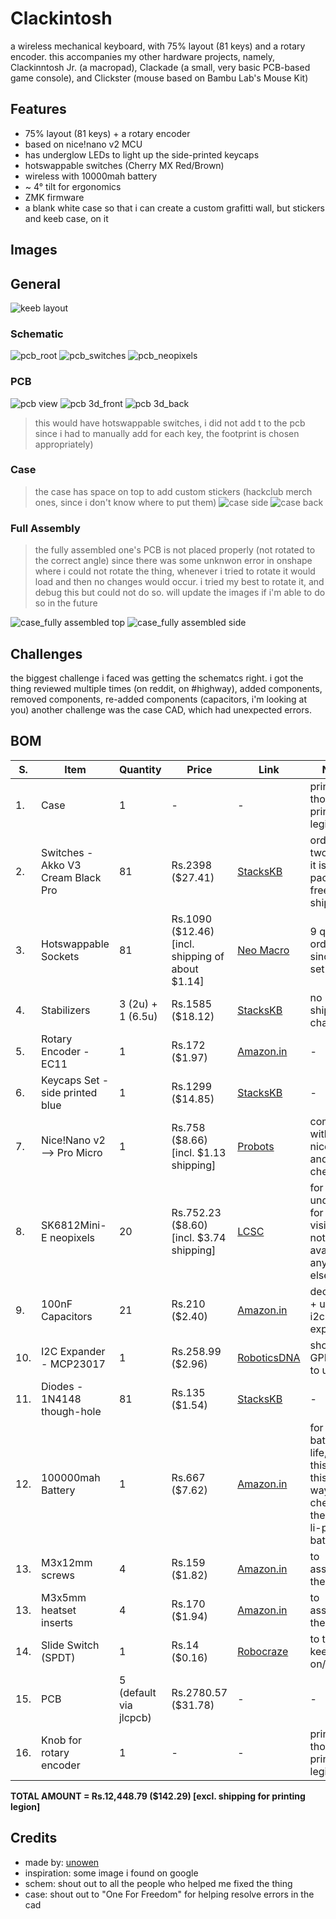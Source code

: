 # Clackintosh
a wireless mechanical keyboard, with 75% layout (81 keys) and a rotary encoder. 
this accompanies my other hardware projects, namely, Clackinntosh Jr. (a macropad), Clackade (a small, very basic PCB-based game console), and Clickster (mouse based on Bambu Lab's Mouse Kit)

## Features
- 75% layout (81 keys) + a rotary encoder
- based on nice!nano v2 MCU
- has underglow LEDs to light up the side-printed keycaps
- hotswappable switches (Cherry MX Red/Brown)
- wireless with 10000mah battery
- ~ 4° tilt for ergonomics
- ZMK firmware
- a blank white case so that i can create a custom grafitti wall, but stickers and keeb case, on it

## Images

## General
![keeb layout](./images/keeb_layout.png)

### Schematic
![pcb_root](./images/pcb_root.png)
![pcb_switches](./images/pcb_switches.png)
![pcb_neopixels](./images/pcb_neopixels.png)

### PCB
![pcb view](./images/pcb.png)
![pcb 3d_front](./images/pcb_3d_front.png)
![pcb 3d_back](./images/pcb_3d_back.png)
> this would have hotswappable switches, i did not add t to the pcb since i had to manually add for each key, the footprint is chosen appropriately)

### Case
> the case has space on top to add custom stickers (hackclub merch ones, since i don't know where to put them)
![case side](./images/case_side.png)
![case back](./images/case_back.png)

### Full Assembly
> the fully assembled one's PCB is not placed properly (not rotated to the correct angle) since there was some unknwon error in onshape where i could not rotate the thing, whenever i tried to rotate it would load and then no changes would occur. i tried my best to rotate it, and debug this but could not do so.
> will update the images if i'm able to do so in the future

![case_fully assembled top](.images/fully_assembled_top.png)
![case_fully assembled side](.images/fully_assembled_side.png)


## Challenges
the biggest challenge i faced was getting the schematcs right. i got the thing reviewed multiple times (on reddit, on #highway), added components, removed components, re-added components (capacitors, i'm looking at you)
another challenge was the case CAD, which had unexpected errors.


## BOM
|S. | Item | Quantity | Price | Link | Notes|
|---|------|----------|-------|------|------|
|1.| Case | 1 | - | - | printed though printing legion|
|2.| Switches - Akko V3 Cream Black Pro | 81 | Rs.2398 ($27.41) | [StacksKB](https://stackskb.com/store/akko-v3-cream-black-pro-switch-pack-of-45/) | ordered two since it is a packof 48, free shipping |
|3.| Hotswappable Sockets | 81 | Rs.1090 ($12.46) [incl. shipping of about $1.14] | [Neo Macro](https://neomacro.in/products/kailh-mx-hotswap-socket?variant=49467139227926) | 9 qty. ordered, since it is a set of 10 |
|4.| Stabilizers | 3 (2u) + 1 (6.5u) | Rs.1585 ($18.12) | [StacksKB](https://stackskb.com/store/durock-smokey-screw-in-stabilizers-v2/) | no shipping  charge |
|5.| Rotary Encoder - EC11 | 1 | Rs.172 ($1.97) | [Amazon.in](https://www.amazon.in/CentIoT-Encoder-Digital-Potentiometer-Control/dp/B0888RWNM1?crid=3H3ISLY2V9ZH5&dib=eyJ2IjoiMSJ9.ub-gVfIJkebgtPjQTQbP-1BNXrl39Ma9zP8YixnEs_uWGd82NzxokakbTgGlfXwvvbwKo1NhVn8iubL8tae9Wi_LafgLePaeA8Y5kPpV_qPI44pqsRB9mX7KN7ImQM3n8NkbTE3-eBYAXxmhAxua2NCHESNwFMZotrqkj7qS_SXR2kNxvQyZ_2nftByqA3GmRFQRc5_pbxpjeeLxiwJslTPwFi5ZTk4HPx0DrsHFBGxiNN7eGaSqn3sTKCzVceu6slag52Omg1vD_geqB3qQy1fCUWTE4n0WXS43WMdFLFM.jLY7U2FxXnWHCqS6s6jF70LCJ59HVkYHE3qNwtnKg8c&dib_tag=se&keywords=ec11+rotary+encoder&qid=1753984957&sprefix=ec1+rotary+encoder,aps,248&sr=8-3) | - |
|6.| Keycaps Set - side printed blue | 1 | Rs.1299 ($14.85) | [StacksKB](https://stackskb.com/store/veekos-gradient-keycaps-cherry-profile-135-keys/) | - |
|7.| Nice!Nano v2 --> Pro Micro | 1 | Rs.758 ($8.66) [incl. $1.13 shipping] | [Probots](https://probots.co.in/pro-micro-nrf52840-development-board-compatible-with-nice-nano-v2-0.html) | compatible with nice!nano, and wayy cheaper |
|8.| SK6812Mini-E neopixels | 20 | Rs.752.23 ($8.60) [incl. $3.74 shipping] | [LCSC](https://lcsc.com/product-detail/RGB-LEDs-Built-in-IC_OPSCO-Optoelectronics-SK6812MINI-E_C5149201.html) | for underglow for keycap visibility, not available anywhere else |
|9.| 100nF Capacitors | 21 | Rs.210 ($2.40) | [Amazon.in](https://www.amazon.in/100pcs-Ceramic-disc-Capacitor-100nf/dp/B08FB2NZ1L?crid=1P652WXADOQHF&dib=eyJ2IjoiMSJ9.E6nRIu5_9YSDNISKzn4qatrWKc7EAydC5mq-F6L7MHSy5aPsfXFMTJ5_YvUvcr9VMIJbHGUdi3eBkWF5oDmjaacjcfmvGjy_XeRrO_PjSvponr2Hf7R18_c3LzMLQi0FFVdox1j2iH-b0jLGImJp5rD-2L-z6mJmC7ETmGFaMeO5tWXr0HIAFSVg7xGD-4CcUEqQRS0xvEK06J5SDaOMluZfmk0X8pTOrxUoOlBwLcA.CWHiOOZnuk92qXruggDfBMzOhlwUS12HJFRN06HVaMo&dib_tag=se&keywords=100nf+50v+capacitor&qid=1753986573&sprefix=100nf+50v+capacitor,aps,259&sr=8-1) | decoupling + used in i2c expander |
|10.| I2C Expander - MCP23017 | 1 | Rs.258.99 ($2.96) | [RoboticsDNA](https://roboticsdna.in/product/mcp23017-e-sp-microchip-i-o-expander-16-bit-i2c-serial-1-8-v-5-5-v-dip-28-pins/) | short on GPIOs, had to use it |
|11.| Diodes - 1N4148 though-hole | 81 | Rs.135 ($1.54) | [StacksKB](https://stackskb.com/store/1n4148-through-hole-diode/) | - |
|12.| 100000mah Battery | 1 | Rs.667 ($7.62) | [Amazon.in](https://www.amazon.in/Portronics-Luxcell-Charging-Output-Button/dp/B0CQK537RQ?crid=30FNXN02G1VQR&dib=eyJ2IjoiMSJ9.SeZBu50Z5maKPBAPuVGIZaCCnuOaK6YIpKFiUoF4lZQMYfVNpBJboLyC4tyXAsvwRIplSp-oxbmFdRZWTLahpCL1Q4RiwgB4HW9QNR0LmMgB_EUeq1E8ImJ_e7xXOxy0p5tsyDBqRuEUn6Z59A_S5TXZKBqEuU-zjyu8vzbfmJr2ysZdim2Oi61aNqKcXVYLygXPOqpGwnpAPvTcgXFo3tB0ZWwji8zyMWBCC2CIGC0.OQO0LtasTF-RZUJpMsytapOf96OHgtbrssq44zcfY8s&dib_tag=se&keywords=10000+mah+battery&qid=1753991573&sprefix=10000mag+battery,aps,203&sr=8-14&th=1) | for long battery life, using this since this is wayy cheaper then the li-po battery |
|13.| M3x12mm screws | 4 | Rs.159 ($1.82) | [Amazon.in](https://www.amazon.in/gp/product/B07XY78Q73?smid=A1QGCD9W0FP1ZA&th=1) | to assemble the case |
|13.| M3x5mm heatset inserts | 4 | Rs.170 ($1.94) | [Amazon.in]([https://www.amazon.in/gp/product/B07XY78Q73?smid=A1QGCD9W0FP1ZA&th=1](https://www.amazon.in/gp/product/B0CX1BS7DJ?smid=A1QGCD9W0FP1ZA&psc=1)) | to assemble the case |
|14.| Slide Switch (SPDT) | 1 | Rs.14 ($0.16) | [Robocraze](https://robocraze.com/products/slide-switch-3-pin-2-way-spdt?_psq=spdt&_v=1.0) | to turn the keeb on/off |
|15.| PCB | 5 (default via jlcpcb) | Rs.2780.57 ($31.78) | - | - | 
|16.| Knob for rotary encoder | 1 | - | - | printed though printing legion |

**TOTAL AMOUNT = Rs.12,448.79 ($142.29) [excl. shipping for printing legion]**


## Credits

- made by: [unowen](https://github.com/pari55051)
- inspiration: some image i found on google
- schem: shout out to all the people who helped me fixed the thing
- case: shout out to "One For Freedom" for helping resolve errors in the cad



